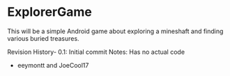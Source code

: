 ExplorerGame
============

This will be a simple Android game about exploring a mineshaft and finding various buried treasures.

Revision History-
  0.1: Initial commit
		Notes: Has no actual code

- eeymontt and JoeCool17